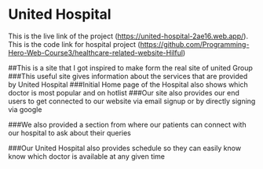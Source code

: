 # United Hospital

This is the live link of the project (https://united-hospital-2ae16.web.app/).
This is the code link for hospital project (https://github.com/Programming-Hero-Web-Course3/healthcare-related-website-Hilful)


##This is a site that I got inspired to make form the real site of united Group
###This useful site gives information about the services that are provided by United Hospital
###Initial Home page of the Hospital also shows which doctor is most popular and on hotlist
###Our site also provides our end users to get connected to our website via email signup or by directly signing via google

###We also provided a section from where our patients can connect with our hospital to ask about their queries

###Our United Hospital also provides schedule  so they can easily know  know which doctor is available at any given time
